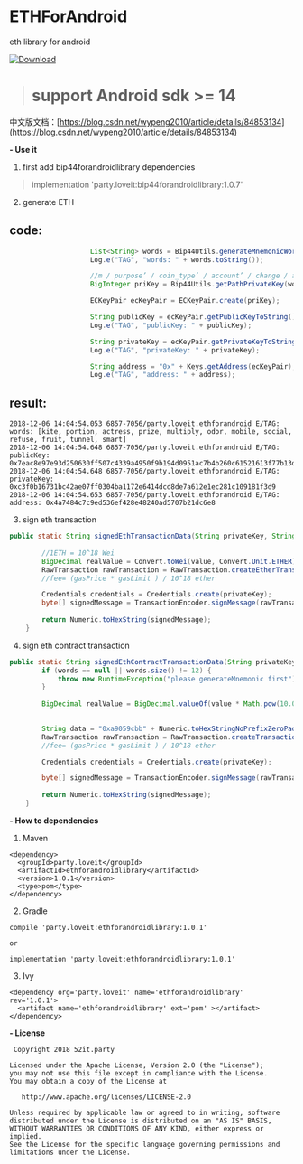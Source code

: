 # ETHForAndroid
eth library for android

[ ![Download](https://api.bintray.com/packages/loveit/maven/ETHForAndroid/images/download.svg) ](https://bintray.com/loveit/maven/ETHForAndroid/_latestVersion)

> # support Android sdk >= 14 #

中文版文档：[https://blog.csdn.net/wypeng2010/article/details/84853134](https://blog.csdn.net/wypeng2010/article/details/84853134)

**- Use it**

1. first add bip44forandroidlibrary dependencies

> implementation 'party.loveit:bip44forandroidlibrary:1.0.7'

2. generate ETH

## code: ##
```java
                    List<String> words = Bip44Utils.generateMnemonicWords(MainActivity.this);
                    Log.e("TAG", "words: " + words.toString());

                    //m / purpose’ / coin_type’ / account’ / change / address_index
                    BigInteger priKey = Bip44Utils.getPathPrivateKey(words, "m/44'/60'/0'/0/0");

                    ECKeyPair ecKeyPair = ECKeyPair.create(priKey);

                    String publicKey = ecKeyPair.getPublicKeyToString();
                    Log.e("TAG", "publicKey: " + publicKey);

                    String privateKey = ecKeyPair.getPrivateKeyToString();
                    Log.e("TAG", "privateKey: " + privateKey);

                    String address = "0x" + Keys.getAddress(ecKeyPair);
                    Log.e("TAG", "address: " + address);
```
## result: ##
```base
2018-12-06 14:04:54.053 6857-7056/party.loveit.ethforandroid E/TAG: words: [kite, portion, actress, prize, multiply, odor, mobile, social, refuse, fruit, tunnel, smart]
2018-12-06 14:04:54.648 6857-7056/party.loveit.ethforandroid E/TAG: publicKey: 0x7eac8e97e93d250630ff507c4339a4950f9b194d0951ac7b4b260c61521613f77b13dc8621cd0691f711c134ba5693a7460dc5231c98636ce6f727d4e725596a
2018-12-06 14:04:54.648 6857-7056/party.loveit.ethforandroid E/TAG: privateKey: 0xc3f0b16731bc42ae07ff0304ba1172e6414dcd8de7a612e1ec281c109181f3d9
2018-12-06 14:04:54.653 6857-7056/party.loveit.ethforandroid E/TAG: address: 0x4a7484c7c9ed536ef428e48240ad5707b21dc6e8
```
3. sign eth transaction

```java
public static String signedEthTransactionData(String privateKey, String to, BigInteger nonce, BigInteger gasPrice, BigInteger gasLimit, String value) throws Exception {
        
        //1ETH = 10^18 Wei
        BigDecimal realValue = Convert.toWei(value, Convert.Unit.ETHER);
        RawTransaction rawTransaction = RawTransaction.createEtherTransaction(nonce, gasPrice, gasLimit, to, realValue.toBigIntegerExact());
        //fee= (gasPrice * gasLimit ) / 10^18 ether

        Credentials credentials = Credentials.create(privateKey);
        byte[] signedMessage = TransactionEncoder.signMessage(rawTransaction, credentials);
        
        return Numeric.toHexString(signedMessage);
    }
```
4. sign eth contract transaction

```java
public static String signedEthContractTransactionData(String privateKey, String contractAddress, String to, BigInteger nonce, BigInteger gasPrice, BigInteger gasLimit, Double value, Double decimal) throws Exception {
        if (words == null || words.size() != 12) {
            throw new RuntimeException("please generateMnemonic first");
        }
        
        BigDecimal realValue = BigDecimal.valueOf(value * Math.pow(10.0, decimal));

        
        String data = "0xa9059cbb" + Numeric.toHexStringNoPrefixZeroPadded(Numeric.toBigInt(to), 64) + Numeric.toHexStringNoPrefixZeroPadded(realValue.toBigInteger(), 64);
        RawTransaction rawTransaction = RawTransaction.createTransaction(nonce, gasPrice, gasLimit, contractAddress, data);
        //fee= (gasPrice * gasLimit ) / 10^18 ether

        Credentials credentials = Credentials.create(privateKey);

        byte[] signedMessage = TransactionEncoder.signMessage(rawTransaction, credentials);
       
        return Numeric.toHexString(signedMessage);
    }
```


 **- How to dependencies**
1. Maven

```base
<dependency>
  <groupId>party.loveit</groupId>
  <artifactId>ethforandroidlibrary</artifactId>
  <version>1.0.1</version>
  <type>pom</type>
</dependency>
```
2. Gradle

```base
compile 'party.loveit:ethforandroidlibrary:1.0.1'

or

implementation 'party.loveit:ethforandroidlibrary:1.0.1'

```
3. Ivy

```base
<dependency org='party.loveit' name='ethforandroidlibrary' rev='1.0.1'>
  <artifact name='ethforandroidlibrary' ext='pom' ></artifact>
</dependency>
```




 **- License**

     Copyright 2018 52it.party
    
    Licensed under the Apache License, Version 2.0 (the "License");
    you may not use this file except in compliance with the License.
    You may obtain a copy of the License at
    
       http://www.apache.org/licenses/LICENSE-2.0
    
    Unless required by applicable law or agreed to in writing, software
    distributed under the License is distributed on an "AS IS" BASIS,
    WITHOUT WARRANTIES OR CONDITIONS OF ANY KIND, either express or implied.
    See the License for the specific language governing permissions and
    limitations under the License.